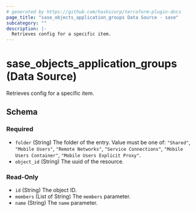 ```yaml
---
# generated by https://github.com/hashicorp/terraform-plugin-docs
page_title: "sase_objects_application_groups Data Source - sase"
subcategory: ""
description: |-
  Retrieves config for a specific item.
---
```


# sase_objects_application_groups (Data Source)

Retrieves config for a specific item.



<!-- schema generated by tfplugindocs -->
## Schema

### Required

- `folder` (String) The folder of the entry. Value must be one of: `"Shared"`, `"Mobile Users"`, `"Remote Networks"`, `"Service Connections"`, `"Mobile Users Container"`, `"Mobile Users Explicit Proxy"`.
- `object_id` (String) The uuid of the resource.

### Read-Only

- `id` (String) The object ID.
- `members` (List of String) The `members` parameter.
- `name` (String) The `name` parameter.


